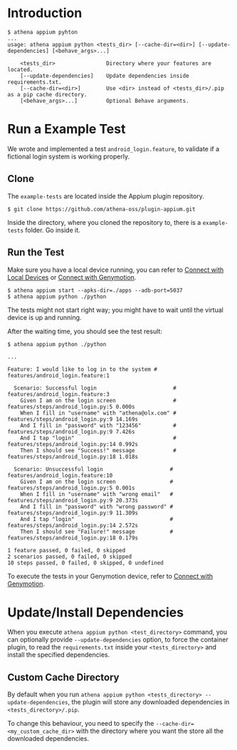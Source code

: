 # Introduction

```
$ athena appium pyhton
...
usage: athena appium python <tests_dir> [--cache-dir=<dir>] [--update-dependencies] [<behave_args>...]

    <tests_dir>                Directory where your features are located.
    [--update-dependencies]    Update dependencies inside requirements.txt.
    [--cache-dir=<dir>]        Use <dir> instead of <tests_dir>/.pip as a pip cache directory.
    [<behave_args>...]         Optional Behave arguments.
```

# Run a Example Test

We wrote and implemented a test `android_login.feature`, to validate if a fictional login system is working properly.

## Clone

The `example-tests` are located inside the Appium plugin repository.

```
$ git clone https://github.com/athena-oss/plugin-appium.git
```

Inside the directory, where you cloned the repository to, there is a `example-tests` folder. Go inside it.

## Run the Test

Make sure you have a local device running, you can refer to [Connect with Local Devices](getting-started.md#connect-with-local-devices) or [Connect with Genymotion](getting-started.md#connect-with-genymotion).

```
$ athena appium start --apks-dir=./apps --adb-port=5037
$ athena appium python ./python
```

The tests might not start right way; you might have to wait until the virtual device is up and running.

After the waiting time, you should see the test result:

```gherkin
$ athena appium python ./python

...

Feature: I would like to log in to the system # features/android_login.feature:1

  Scenario: Successful login                        # features/android_login.feature:3
    Given I am on the login screen                  # features/steps/android_login.py:5 0.000s
    When I fill in "username" with "athena@olx.com" # features/steps/android_login.py:9 14.169s
    And I fill in "password" with "123456"          # features/steps/android_login.py:9 7.426s
    And I tap "login"                               # features/steps/android_login.py:14 0.992s
    Then I should see "Success!" message            # features/steps/android_login.py:18 1.018s

  Scenario: Unsuccessful login                     # features/android_login.feature:10
    Given I am on the login screen                 # features/steps/android_login.py:5 0.001s
    When I fill in "username" with "wrong email"   # features/steps/android_login.py:9 20.373s
    And I fill in "password" with "wrong password" # features/steps/android_login.py:9 11.309s
    And I tap "login"                              # features/steps/android_login.py:14 2.572s
    Then I should see "Failure!" message           # features/steps/android_login.py:18 0.179s

1 feature passed, 0 failed, 0 skipped
2 scenarios passed, 0 failed, 0 skipped
10 steps passed, 0 failed, 0 skipped, 0 undefined
```

To execute the tests in your Genymotion device, refer to [Connect with Genymotion](getting-started.md#connect-with-genymotion).

# Update/Install Dependencies

When you execute `athena appium python <test_directory>` command, you can optionally provide `--update-dependencies` option, to force the container plugin, to read the `requirements.txt` inside your `<tests_directory>` and install the specified dependencies.

## Custom Cache Directory

By default when you run `athena appium python <tests_directory> --update-dependencies`, the plugin will store any downloaded dependencies in `<tests_directory>/.pip`.

To change this behaviour, you need to specify the `--cache-dir=<my_custom_cache_dir>` with the directory  where you want the store all the downloaded dependencies.
